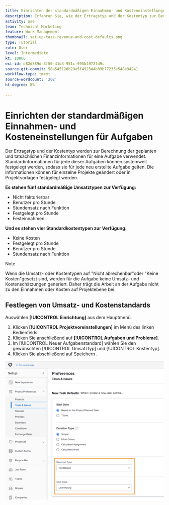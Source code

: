 ```yaml
---
title: Einrichten der standardmäßigen Einnahmen- und Kosteneinstellungen für Aufgaben
description: Erfahren Sie, wie der Ertragstyp und der Kostentyp zur Berechnung der geplanten und tatsächlichen Finanzinformationen für eine Aufgabe verwendet werden.
activity: use
team: Technical Marketing
feature: Work Management
thumbnail: set-up-task-revenue-and-cost-defaults.png
type: Tutorial
role: User
level: Intermediate
kt: 10066
exl-id: d82d889d-3f50-41d3-951c-995b49727d9c
source-git-commit: 58a545120b29a5f492344b89b77235e548e94241
workflow-type: tm+mt
source-wordcount: '202'
ht-degree: 8%

---
```


# Einrichten der standardmäßigen Einnahmen- und Kosteneinstellungen für Aufgaben

Der Ertragstyp und der Kostentyp werden zur Berechnung der geplanten und tatsächlichen Finanzinformationen für eine Aufgabe verwendet. Standardinformationen für jede dieser Aufgaben können systemweit festgelegt werden, sodass sie für jede neu erstellte Aufgabe gelten. Die Informationen können für einzelne Projekte geändert oder in Projektvorlagen festgelegt werden.

**Es stehen fünf standardmäßige Umsatztypen zur Verfügung:**

* Nicht fakturierbar
* Benutzer pro Stunde
* Stundensatz nach Funktion
* Festgelegt pro Stunde
* Festeinnahmen

**Und es stehen vier Standardkostentypen zur Verfügung:**

* Keine Kosten
* Festgelegt pro Stunde
* Benutzer pro Stunde
* Stundensatz nach Funktion

>[!NOTE]
>
>Wenn die Umsatz- oder Kostentypen auf &quot;Nicht abrechenbar&quot;oder &quot;Keine Kosten&quot;gesetzt sind, werden für die Aufgabe keine Umsatz- und Kostenschätzungen generiert. Daher trägt die Arbeit an der Aufgabe nicht zu den Einnahmen oder Kosten auf Projektebene bei.

## Festlegen von Umsatz- und Kostenstandards

Auswählen **[!UICONTROL Einrichtung]** aus dem Hauptmenü.

1. Klicken **[!UICONTROL Projektvoreinstellungen]** im Menü des linken Bedienfelds.
1. Klicken Sie anschließend auf **[!UICONTROL Aufgaben und Probleme]**.
1. Im [!UICONTROL Neuer Aufgabenstandard] wählen Sie den gewünschten [!UICONTROL Umsatztyp] und [!UICONTROL Kostentyp].
1. Klicken Sie abschließend auf Speichern .

![Ein Bild der Einrichtung von Umsatz- und Kostenvorgaben](assets/setting-up-finances-3.png)
